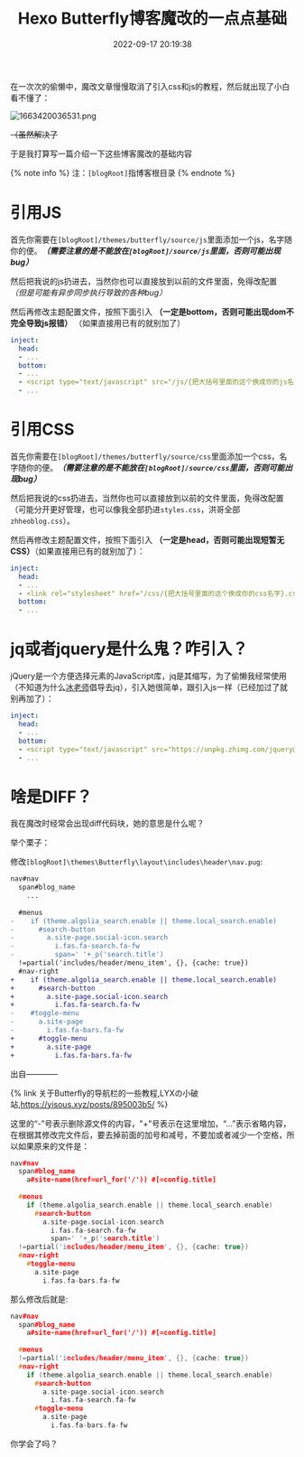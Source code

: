﻿---
title: Hexo Butterfly博客魔改的一点点基础
abbrlink: '583ff077'
date: 2022-09-17 20:19:38
tags: 
  - Hexo魔改
  - 干货教程
  - 推荐文章
  - 建站
categories:
  - Hexo魔改
swiper_index: 11
description: 新手必看
cover: https://bu.dusays.com/2022/10/06/633ecb6d3bd20.webp
updated: 2022-09-17 21:29:13
---


在一次次的偷懒中，魔改文章慢慢取消了引入css和js的教程，然后就出现了小白看不懂了：

![1663420036531.png](https://bu.dusays.com/2022/09/17/6325c685e3211.png)

~~（虽然解决了~~

于是我打算写一篇介绍一下这些博客魔改的基础内容

{% note info %}
注：`[blogRoot]`指博客根目录
{% endnote %}
# 引用JS

首先你需要在`[blogRoot]/themes/butterfly/source/js`里面添加一个js，名字随你的便。***（需要注意的是不能放在`[blogRoot]/source/js`里面，否则可能出现bug）***

然后把我说的js扔进去，当然你也可以直接放到以前的文件里面，免得改配置 *（但是可能有异步同步执行导致的各种bug）*

然后再修改主题配置文件，按照下面引入 **（一定是bottom，否则可能出现dom不完全导致js报错）** （如果直接用已有的就别加了）

```yaml
inject:
  head:
  - ... 
  bottom:
  - ...
  - <script type="text/javascript" src="/js/{把大括号里面的这个换成你的js名字}.js"></script>
  - ...
```

# 引用CSS

首先你需要在`[blogRoot]/themes/butterfly/source/css`里面添加一个css，名字随你的便。***（需要注意的是不能放在`[blogRoot]/source/css`里面，否则可能出现bug）***

然后把我说的css扔进去，当然你也可以直接放到以前的文件里面，免得改配置（可能分开更好管理，也可以像我全部扔进`styles.css`，洪哥全部`zhheoblog.css`）。

然后再修改主题配置文件，按照下面引入 **（一定是head，否则可能出现短暂无CSS）**（如果直接用已有的就别加了）：

```yaml
inject:
  head:
  - ... 
  - <link rel="stylesheet" href="/css/{把大括号里面的这个换成你的css名字}.css">
  bottom:
  - ...
```

# jq或者jquery是什么鬼？咋引入？

jQuery是一个方便选择元素的JavaScript库，jq是其缩写，为了偷懒我经常使用（不知道为什么[冰老师](https://zfe.space)倡导去jq），引入她很简单，跟引入js一样（已经加过了就别再加了）：

```yaml
inject:
  head:
  - ... 
  bottom:
  - <script type="text/javascript" src="https://unpkg.zhimg.com/jquery@latest/dist/jquery.min.js"></script> #一定要放在所有引入的js前面！！！
  - ...
```

# 啥是DIFF？

我在魔改时经常会出现diff代码块，她的意思是什么呢？

举个栗子：

修改`[blogRoot]\themes\Butterfly\layout\includes\header\nav.pug`:
```diff
nav#nav
  span#blog_name
    ...
    
  #menus
-    if (theme.algolia_search.enable || theme.local_search.enable)
-      #search-button
-        a.site-page.social-icon.search
-          i.fas.fa-search.fa-fw
-          span=' '+_p('search.title')
  !=partial('includes/header/menu_item', {}, {cache: true})
  #nav-right
+    if (theme.algolia_search.enable || theme.local_search.enable)
+      #search-button
+        a.site-page.social-icon.search
+          i.fas.fa-search.fa-fw
-    #toggle-menu
-      a.site-page
-        i.fas.fa-bars.fa-fw
+      #toggle-menu
+        a.site-page
+          i.fas.fa-bars.fa-fw

```

出自————

{% link 关于Butterfly的导航栏的一些教程,LYXの小破站,https://yisous.xyz/posts/895003b5/ %}

这里的“-”号表示删除源文件的内容，"+"号表示在这里增加，“...”表示省略内容，在根据其修改完文件后，要去掉前面的加号和减号，不要加或者减少一个空格，所以如果原来的文件是：

```c++
nav#nav
  span#blog_name
    a#site-name(href=url_for('/')) #[=config.title]
    
  #menus
    if (theme.algolia_search.enable || theme.local_search.enable)
      #search-button
        a.site-page.social-icon.search
          i.fas.fa-search.fa-fw
          span=' '+_p('search.title')
  !=partial('includes/header/menu_item', {}, {cache: true})
  #nav-right
    #toggle-menu
      a.site-page
        i.fas.fa-bars.fa-fw
```

那么修改后就是:

```c++
nav#nav
  span#blog_name
    a#site-name(href=url_for('/')) #[=config.title]
    
  #menus
  !=partial('includes/header/menu_item', {}, {cache: true})
  #nav-right
    if (theme.algolia_search.enable || theme.local_search.enable)
      #search-button
        a.site-page.social-icon.search
          i.fas.fa-search.fa-fw
      #toggle-menu
        a.site-page
          i.fas.fa-bars.fa-fw
```

你学会了吗？
